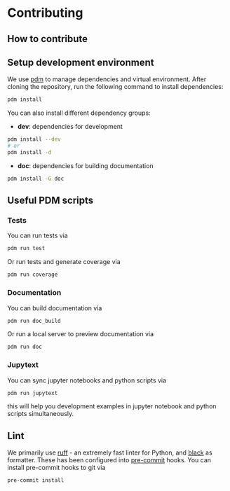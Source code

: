 # Contributing

## How to contribute

## Setup development environment

We use [pdm](https://pdm.fming.dev/) to manage dependencies and virtual environment.
After cloning the repository, run the following command to install dependencies:

```bash
pdm install
```

You can also install different dependency groups:

- **dev**: dependencies for development

```bash
pdm install --dev
# or
pdm install -d
```

- **doc**: dependencies for building documentation

```bash
pdm install -G doc
```

## Useful PDM scripts

### Tests

You can run tests via

```bash
pdm run test
```

Or run tests and generate coverage via

```bash
pdm run coverage
```

### Documentation

You can build documentation via

```bash
pdm run doc_build
```

Or run a local server to preview documentation via

```bash
pdm run doc
```

### Jupytext

You can sync jupyter notebooks and python scripts via

```bash
pdm run jupytext
```

this will help you development examples in jupyter notebook and python scripts simultaneously.

## Lint

We primarily use [ruff](https://github.com/charliermarsh/ruff) - an extremely fast linter for Python, and
[black](https://github.com/psf/black) as formatter. These has been configured into [pre-commit](https://pre-commit.com/) hooks. You can install pre-commit hooks to git via

```bash
pre-commit install
```
